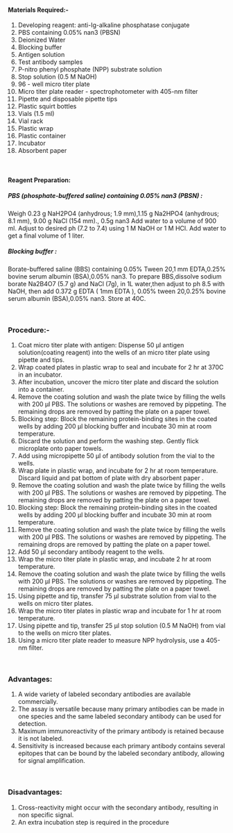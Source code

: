#### Materials Required:-

 
1. Developing reagent: anti-Ig-alkaline phosphatase conjugate
2. PBS containing 0.05% nan3 (PBSN)
3. Deionized Water
4. Blocking buffer
5. Antigen solution
6. Test antibody samples
7. P-nitro phenyl phosphate (NPP) substrate solution
8. Stop solution (0.5 M NaOH)
9. 96 - well micro titer plate
10. Micro titer plate reader - spectrophotometer with 405-nm filter
11. Pipette and disposable pipette tips
12. Plastic squirt bottles
13. Vials (1.5 ml)
14. Vial rack
15. Plastic wrap
16. Plastic container
17. Incubator
18. Absorbent paper
 
&nbsp;
 
#### Reagent Preparation:


##### PBS (phosphate-buffered saline) containing 0.05% nan3  (PBSN) : 

Weigh  0.23 g NaH2PO4 (anhydrous; 1.9 mm),1.15 g Na2HPO4 (anhydrous; 8.1 mm), 9.00 g NaCl (154 mm)., 0.5g nan3  Add water to a volume  of  900 ml. Adjust to desired ph (7.2 to 7.4) using 1 M NaOH or 1 M HCl. Add water to get a final volume of 1 liter.

 

##### Blocking buffer : 

Borate-buffered saline (BBS) containing 0.05% Tween 20,1 mm EDTA,0.25% bovine serum albumin (BSA),0.05% nan3.
To prepare BBS,dissolve  sodium borate  Na2B4O7 (5.7 g) and NaCl (7g), in 1L water,then adjust to  ph 8.5 with NaOH, then add 0.372 g EDTA ( 1mm EDTA ), 0.05% tween 20,0.25% bovine serum albumin (BSA),0.05% nan3. Store at 40C.

&nbsp;
 
### Procedure:-

1. Coat micro titer plate with antigen: Dispense 50 μl antigen solution(coating reagent) into the  wells of an micro titer plate using pipette and tips.
2. Wrap coated plates in plastic wrap to seal and incubate for 2 hr at 370C in an incubator.
3. After incubation, uncover the micro titer plate  and discard the solution into a container.
4. Remove the coating solution and wash the plate twice by filling the wells with 200 µl PBS. The solutions  or washes are removed by pippeting. The remaining drops are removed by patting the  plate on a paper towel.
5. Blocking step: Block the remaining protein-binding sites in the coated wells by adding 200 µl blocking buffer and incubate 30 min at room temperature.
6. Discard the solution and perform the washing step. Gently flick microplate onto paper towels.
7. Add using micropipette  50 μl of antibody solution  from the vial  to  the wells.
8. Wrap plate in plastic wrap, and incubate for 2 hr at room temperature. Discard liquid and pat bottom of plate with dry  absorbent paper .
9. Remove the coating solution and wash the plate twice by filling the wells with 200 µl PBS. The solutions  or washes are removed by pippeting. The remaining drops are removed by patting the  plate on a paper towel.
10. Blocking step: Block the remaining protein-binding sites in the coated wells by adding 200 µl blocking buffer and incubate 30 min at room temperature.
11. Remove the coating solution and wash the plate twice by filling the wells with 200 µl PBS. The solutions  or washes are removed by pippeting. The remaining drops are removed by patting the  plate on a paper towel.
12. Add 50 μl  secondary antibody reagent to the wells.
13. Wrap the micro titer plate in plastic wrap, and incubate 2 hr at room temperature.
14. Remove the coating solution and wash the plate twice by filling the wells with 200 µl PBS. The solutions  or washes are removed by pippeting. The remaining drops are removed by patting the  plate on a paper towel.
15. Using pipette and tip, transfer 75 µl substrate solution from vial to the wells on micro titer plates.
16. Wrap the micro titer plates in  plastic wrap and incubate  for 1 hr at room temperature.
17. Using pipette and tip, transfer 25 µl stop solution (0.5 M NaOH) from vial to the wells on micro titer plates.
18. Using a micro titer plate reader to measure NPP hydrolysis, use a 405-nm filter.

&nbsp;

### Advantages: 
 
1. A wide variety of labeled secondary antibodies are available commercially.
2. The assay is versatile because many primary antibodies can be made in one species and the same labeled secondary antibody can be used for detection.
3. Maximum immunoreactivity of the primary antibody is retained because it is not labeled.
4. Sensitivity is increased because each primary antibody contains several epitopes that can be bound by the labeled secondary antibody, allowing for signal amplification.

&nbsp;
 
### Disadvantages:

1. Cross-reactivity might occur with the secondary antibody, resulting in non specific signal.
2. An extra incubation step is required in the procedure

 

 
